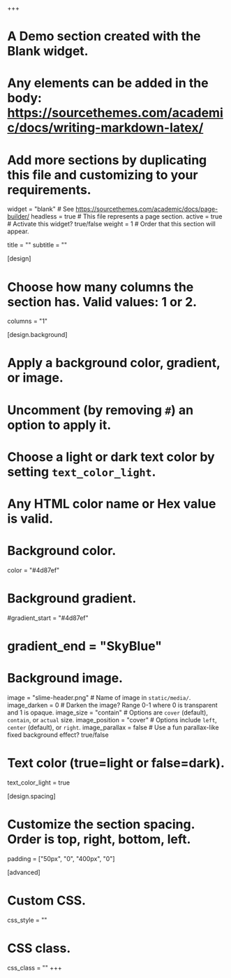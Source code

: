 +++
# A Demo section created with the Blank widget.
# Any elements can be added in the body: https://sourcethemes.com/academic/docs/writing-markdown-latex/
# Add more sections by duplicating this file and customizing to your requirements.

widget = "blank"  # See https://sourcethemes.com/academic/docs/page-builder/
headless = true  # This file represents a page section.
active = true  # Activate this widget? true/false
weight = 1  # Order that this section will appear.

title = ""
subtitle = ""

[design]
  # Choose how many columns the section has. Valid values: 1 or 2.
  columns = "1"

[design.background]
  # Apply a background color, gradient, or image.
  #   Uncomment (by removing `#`) an option to apply it.
  #   Choose a light or dark text color by setting `text_color_light`.
  #   Any HTML color name or Hex value is valid.

  # Background color.
   color = "#4d87ef"
  
  # Background gradient.
   #gradient_start = "#4d87ef"
   # gradient_end = "SkyBlue"
  
  # Background image.
  image = "slime-header.png"  # Name of image in `static/media/`.
  image_darken = 0  # Darken the image? Range 0-1 where 0 is transparent and 1 is opaque.
  image_size = "contain"  #  Options are `cover` (default), `contain`, or `actual` size.
  image_position = "cover"  # Options include `left`, `center` (default), or `right`.
  image_parallax = false  # Use a fun parallax-like fixed background effect? true/false

  # Text color (true=light or false=dark).
  text_color_light = true

[design.spacing]
  # Customize the section spacing. Order is top, right, bottom, left.
  padding = ["50px", "0", "400px", "0"]

[advanced]
 # Custom CSS. 
 css_style = ""
 
 # CSS class.
 css_class = ""
+++